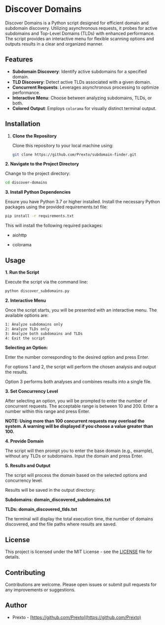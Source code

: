 # Discover Domains

Discover Domains is a Python script designed for efficient domain and subdomain discovery. Utilizing asynchronous requests, it probes for active subdomains and Top-Level Domains (TLDs) with enhanced performance. The script provides an interactive menu for flexible scanning options and outputs results in a clear and organized manner.

## Features

- **Subdomain Discovery**: Identify active subdomains for a specified domain.
- **TLD Discovery**: Detect active TLDs associated with a given domain.
- **Concurrent Requests**: Leverages asynchronous processing to optimize performance.
- **Interactive Menu**: Choose between analyzing subdomains, TLDs, or both.
- **Colored Output**: Employs `colorama` for visually distinct terminal output.

## Installation

1. **Clone the Repository**

   Clone this repository to your local machine using:

   ```bash
   git clone https://github.com/Prexto/subdomain-finder.git
   ```

**2. Navigate to the Project Directory**

Change to the project directory:

```bash
cd discover-domains
```

**3. Install Python Dependencies**

Ensure you have Python 3.7 or higher installed. Install the necessary Python packages using the provided requirements.txt file:

```bash
pip install -r requirements.txt
```

This will install the following required packages:

- aiohttp

- colorama

## Usage

**1. Run the Script**

Execute the script via the command line:

```bash
python discover_subdomains.py
```

**2. Interactive Menu**

Once the script starts, you will be presented with an interactive menu. The available options are:

```bash
1: Analyze subdomains only
2: Analyze TLDs only
3: Analyze both subdomains and TLDs
4: Exit the script
```

**Selecting an Option:**

Enter the number corresponding to the desired option and press Enter.

For options 1 and 2, the script will perform the chosen analysis and output the results.

Option 3 performs both analyses and combines results into a single file.

**3. Set Concurrency Level**

After selecting an option, you will be prompted to enter the number of concurrent requests. The acceptable range is between 10 and 200. Enter a number within this range and press Enter.

**NOTE: Using more than 100 concurrent requests may overload the system. A warning will be displayed if you choose a value greater than 100.**

**4. Provide Domain**

The script will then prompt you to enter the base domain (e.g., example), without any TLDs or subdomains. Input the domain and press Enter.

**5. Results and Output**

The script will process the domain based on the selected options and concurrency level.

Results will be saved in the output directory:

**Subdomains: domain_discovered_subdomains.txt**

**TLDs: domain_discovered_tlds.txt**

The terminal will display the total execution time, the number of domains discovered, and the file paths where results are saved.

## License

This project is licensed under the MIT License - see the [LICENSE](LICENSE) file for details.

## Contributing

Contributions are welcome. Please open issues or submit pull requests for any improvements or suggestions.

## Author

- Prexto - [https://github.com/Prexto](https://github.com/Prexto)